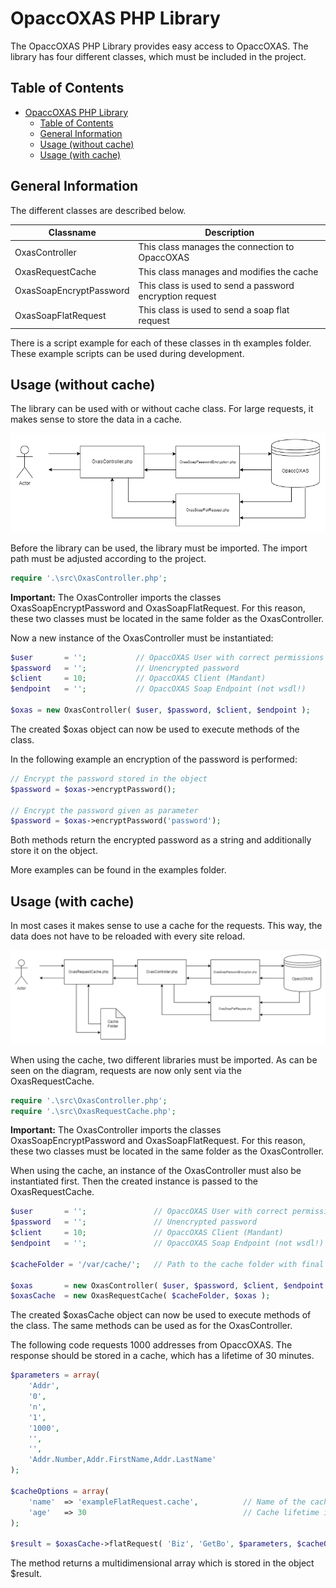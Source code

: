 # OpaccOXAS PHP Library
The OpaccOXAS PHP Library provides easy access to OpaccOXAS. The library has four different classes, which must be included in the project. 

## Table of Contents
- [OpaccOXAS PHP Library](#opaccoxas-php-library)
  - [Table of Contents](#table-of-contents)
  - [General Information](#general-information)
  - [Usage (without cache)](#usage-without-cache)
  - [Usage (with cache)](#usage-with-cache)

## General Information
The different classes are described below.

|Classname|Description|
|---|---|
|OxasController|This class manages the connection to OpaccOXAS|
|OxasRequestCache|This class manages and modifies the cache|
|OxasSoapEncryptPassword|This class is used to send a password encryption request|
|OxasSoapFlatRequest|This class is used to send a soap flat request|

There is a script example for each of these classes in th examples folder. These example scripts can be used during development.

## Usage (without cache)
The library can be used with or without cache class. For large requests, it makes sense to store the data in a cache.

![Diagram: OxasRequest without cache](https://github.com/linusniederer/opacc-oxas-php-library/blob/main/doc/OxasRequestNoCache.png?raw=true)

Before the library can be used, the library must be imported. The import path must be adjusted according to the project.

```php
require '.\src\OxasController.php';
```

**Important:** The OxasController imports the classes OxasSoapEncryptPassword and OxasSoapFlatRequest. For this reason, these two classes must be located in the same folder as the OxasController.

Now a new instance of the OxasController must be instantiated:

```php
$user       = '';           // OpaccOXAS User with correct permissions
$password   = '';           // Unencrypted password
$client     = 10;           // OpaccOXAS Client (Mandant)
$endpoint   = '';           // OpaccOXAS Soap Endpoint (not wsdl!)

$oxas = new OxasController( $user, $password, $client, $endpoint );
```

The created $oxas object can now be used to execute methods of the class.

In the following example an encryption of the password is performed:

```php
// Encrypt the password stored in the object
$password = $oxas->encryptPassword();

// Encrypt the password given as parameter
$password = $oxas->encryptPassword('password');
```

Both methods return the encrypted password as a string and additionally store it on the object.

More examples can be found in the examples folder.

## Usage (with cache)
In most cases it makes sense to use a cache for the requests. This way, the data does not have to be reloaded with every site reload.

![Diagram: OxasRequest with cache](https://github.com/linusniederer/opacc-oxas-php-library/blob/main/doc/OxasRequestCache.png?raw=true)

When using the cache, two different libraries must be imported. As can be seen on the diagram, requests are now only sent via the OxasRequestCache.

```php
require '.\src\OxasController.php';
require '.\src\OxasRequestCache.php';
```

**Important:** The OxasController imports the classes OxasSoapEncryptPassword and OxasSoapFlatRequest. For this reason, these two classes must be located in the same folder as the OxasController.

When using the cache, an instance of the OxasController must also be instantiated first. Then the created instance is passed to the OxasRequestCache.

```php
$user       = '';               // OpaccOXAS User with correct permissions
$password   = '';               // Unencrypted password
$client     = 10;               // OpaccOXAS Client (Mandant)
$endpoint   = '';               // OpaccOXAS Soap Endpoint (not wsdl!)

$cacheFolder = '/var/cache/';   // Path to the cache folder with final slash

$oxas       = new OxasController( $user, $password, $client, $endpoint );
$oxasCache  = new OxasRequestCache( $cacheFolder, $oxas );
```

The created $oxasCache object can now be used to execute methods of the class. The same methods can be used as for the OxasController.

The following code requests 1000 addresses from OpaccOXAS. The response should be stored in a cache, which has a lifetime of 30 minutes.

```php
$parameters = array(
    'Addr',
    '0',
    'n',
    '1',
    '1000',
    '',
    '',
    'Addr.Number,Addr.FirstName,Addr.LastName'
);

$cacheOptions = array( 
    'name'  => 'exampleFlatRequest.cache',          // Name of the cache file
    'age'   => 30                                   // Cache lifetime in minutes
);

$result = $oxasCache->flatRequest( 'Biz', 'GetBo', $parameters, $cacheOptions );
```

The method returns a multidimensional array which is stored in the object $result.